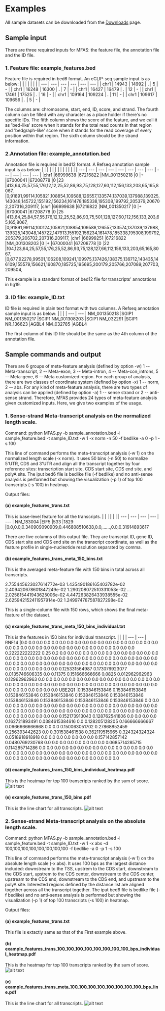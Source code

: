# Examples
All sample datasets can be downloaded from the [Downloads](Downloads.md) page.
## Sample input

There are three required inputs for MFAS: the feature file, the annotation file and the ID file.

### 1. Feature file: example_features.bed

Feature file is required in bed6 format. An eCLIP-seq sample input is as below:
|   |   |   |   |   |   |
| --- | --- | --- | --- | --- | --- |
| chr1	| 14943	| 14992	| .  | 5  | - |
| chr1	| 16248	| 16300	| .   | 7   | - |
| chr1	| 16427	| 16479	| .   | 12  | - |
| chr1	| 17461	| 17525	| .   | 16  | - |
| chr1	| 109164	| 109224	| .   | 11  | - |
| chr1	| 109617	| 109656	| .   | 5   | - |

The columns are: chromosome, start, end, ID, score, and strand. The fourth column can be filled with any character as a place holder if there's no specific IDs. The fifth column shows the score of the feature, and we call it as 'bed-like' score when it stands for the total read counts in that region and 'bedgraph-like' score when it stands for the read coverage of every position within that region. The sixth column should be the strand information.

### 2.Annotation file: example_annotation.bed

Annotation file is required in bed12 format. A Refseq annotation sample input is as below:
|   |   |   |   |   |   |   |   |   |   |   |   |
| --- | --- | --- | --- | --- | --- | --- | --- | --- | --- | --- | --- |
|chr1	|66999638	|67216822	|NM_001350218	|0   |+   |67000041	|67208778	|0   |23  |413,64,25,57,55,176,12,12,25,52,86,93,75,128,127,60,112,156,133,203,65,165,8067,    |0,91891,99114,105821,108854,109588,126557,133574,137039,137988,139325,143048,145722,155192,156234,161478,185338,195308,199792,205379,206702,207316,209117,
|chr1	|66999638	|67216822	|NM_001350217	|0   |+   |67000041	|67208778	|0   |25  |413,64,25,84,57,55,176,12,12,25,52,86,93,75,501,128,127,60,112,156,133,203,65,165,8067, |0,91891,99114,100124,105821,108854,109588,126557,133574,137039,137988,139325,143048,145722,147913,155192,156234,161478,185338,195308,199792,205379,206702,207316,209117,
|chr1	|66999251	|67216822	|NM_001308203	|0   |+   |67000041	|67208778	|0   |22  |104,123,64,25,57,55,176,25,52,86,93,75,128,127,66,112,156,133,203,65,165,8067,  |0,677,92278,99501,106208,109241,109975,137426,138375,139712,143435,146109,155579,156621,160870,185725,195695,200179,205766,207089,207703,209504,

This example is a standard format of bed12 file for transcripts' annotations in hg19.


### 3. ID file: example_ID.txt

ID file is required in plain text format with two columns. A Refseq annotation sample input is as below:
|   |   | 
| --- | --- |
NM_001350218	|SGIP1
NM_001350217	|SGIP1
NM_001308203	|SGIP1
NM_032291	|SGIP1
NR_136623	|AGBL4
NM_032785	|AGBL4

The first column of this ID file should be the same as the 4th column of the annotation file.

## Sample commands and output

There are 6 groups of meta-feature analysis (defined by option -w) 1 -- Meta-transcript, 2 -- Meta-exon, 3 -- Meta-intron, 4 -- Meta-con_introns, 5 -- Meta-gene, 6 -- Meta customized region.
For each group of analysis, there are two classes of coordinate system (defined by option -x) 1 -- norm, 2 -- abs.
For any kind of meta-feature analysis, there are two types of analysis can be applied (defined by option -a) 1 -- sense strand or 2 -- anti-sense strand.
Therefore, MFAS provides 24 types of meta-feature analysis given customized inputs. Here, we give two examples of the usage.

### 1. Sense-strand Meta-transcript analysis on the normalized length scale.

Command:
    python MFAS.py -b sample_annotation.bed -i sample_feature.bed -t sample_ID.txt -w 1 -x norm -n 50 -f bedlike -a 0 -p 1 -s 100

This line of command performs the meta-transcript analysis (-w 1) on the normalized length scale (-x norm). It uses 50 bins (-n 50) to normalize 5'UTR, CDS and 3'UTR and align all the transcript together by four reference sites: transcription start site, CDS start site, CDS end site, and polyA site. The iput bed6 file is bedlike file (-f bedlike) and no anti-sense analysis is performed but showing the visualization (-p 1) of top 100 transcripts (-s 100) in heatmap.

Output files:
#### (a) example_features_trans.txt

This is base-level feature for all the transcripts.
|   |   |    |   |  |
| --- | --- | --- | --- | --- |
NM_183004	|EIF5    |533	|1829	|0.0,0.0,0.340909090909,0.446808510638,0.0,......,0.0,0.31914893617

There are five columns of this output file. They are transcript ID, gene ID, CDS start site and CDS end site on the transcript coordinate, as well as the feature profile in single-nucleotide resolution separated by comma.

#### (b) example_features_trans_meta_150_bins.txt

This is the averaged meta-feature file with 150 bins in total across all transcripts.

2.755445623027614772e-03
1.435490186165403782e-02
2.409420678601847249e-02
1.290208072510331053e-02
...
2.025815441943625006e-02
4.447263826433938555e-02
2.625942152411957914e-02
1.249974787587827298e-02

This is a single-column file with 150 rows, which shows the final meta-feature of the dataset.

#### (c) example_features_trans_meta_150_bins_individual.txt

This is the features in 150 bins for individual transcript.
|   |   |
| --- | --- |
RNF14	|0.0     0.0     0.0     0.0     0.0     0.0     0.0     0.0     0.0     0.0     0.0     0.0     0.0     0.0     0.0     0.0     0.0     0.0     0.0     0.0    0.0     0.0     0.0     0.0     0.0     0.0     0.0     0.0     0.0     0.0    0.0     0.0     0.0     0.0     0.0     0.222222222222  0.25    0.2     0.0    0.0     0.0     0.0     0.0     0.0     0.0     0.0     0.0     0.0     0.0    0.0     0.0     0.0     0.0     0.0     0.0     0.0     0.0     0.0     0.0    0.0     0.0     0.0     0.0     0.0     0.0     0.0     0.0     0.0     0.0    0.0     0.0     0.0     0.0     0.0     0.0     0.0     0.0     0.0     0.0    0.0     0.0     0.0     0.0     0.0     0.0     0.0     0.0     0.0     0.0    0.0     0.0     0.0     0.0     0.0     0.0     0.0     0.0     0.0     0.125331564987  0.173076923077  0.0135746606335 0.0     0.11375 0.151666666666  0.0825    0.012962962963  0.12962962963   0.0     0.0     0.0     0.0     0.0     0.0     0.0     0.0     0.0     0.0     0.0     0.0     0.0     0.0     0.0     0.0     0.0     0.0     0.0     0.0     0.0     0.0     0.0     0.0     0.0     0.0     0.0    0.0     0.0     0.0     0.0     0.0     0.0     0.0     0.0     0.0     0.0    0.0     0.0     0.0     0.0     0.0     0.0
UBE2Q1	|0.153846153846  0.153846153846  0.153846153846  0.153846153846  0.153846153846  0.153846153846  0.153846153846  0.153846153846  0.153846153846  0.153846153846  0.0     0.0     0.0     0.0     0.0     0.0     0.0     0.0     0.0     0.0    0.0     0.0     0.0     0.0     0.0     0.0     0.0     0.0     0.0     0.0    0.0     0.0     0.0     0.0     0.0     0.0     0.0     0.0     0.0     0.0    0.0     0.0     0.0     0.0     0.0     0.0     0.0     0.0     0.0     0.0    0.0     0.0     0.0     0.0     0.0     0.0     0.0     0.0     0.0     0.152173913043  0.128762541806  0.0     0.0     0.0     0.0     0.162721893491  0.0384615384616 0.0     0.128205128205  0.166666666667  0.0666666666668 0.0     0.0     0.150063051702  0.27868852459   0.256393442623  0.0     0.301538461538  0.362119515965  0.324324324324  0.0518918918918 0.0     0.0     0.0     0.0     0.0     0.0    0.0     0.157142857142  0.0480769230768 0.0     0.0     0.0     0.0     0.0    0.0     0.0     0.0     0.0685714285715 0.114285714286  0.0     0.0     0.0    0.0     0.0     0.0     0.0     0.0     0.0     0.0     0.0     0.0     0.0    0.0     0.0     0.0     0.0     0.0     0.0     0.0     0.0     0.0     0.0    0.0     0.0     0.0     0.0     0.0     0.0     0.0     0.0     0.0     0.0    0.0     0.0     0.0     0.0     0.0     0.0     0.0     0.0     0.0     0.0    0.0     0.0     0.0     0.0     0.0     0.0     0.0

#### (d) example_features_trans_150_bins_individual_heatmap.pdf

This is the heatmap for top 100 transcripts ranked by the sum of score.
![alt text](trans_meta_150_bins_heatmap.png)

#### (e) example_features_trans_150_bins.pdf

This is the line chart for all transcripts.
![alt text](trans_meta_150_bins_line.png)

### 2. Sense-strand Meta-transcript analysis on the absolute length scale.

Command:
    python MFAS.py -b sample_annotation.bed -i sample_feature.bed -t sample_ID.txt -w 1 -x abs -d 100,100,100,100,100,100,100,100 -f bedlike -a 0 -p 1 -s 100

This line of command performs the meta-transcript analysis (-w 1) on the absolute length scale (-x abs). It uses 100 bps as the largest distance included: downstream to the TSS, upstrem to the CDS start, downstream to the CDS start, upstrem to the CDS center, downstream to the CDS center, upstream to the CDS end, downstream to the CDS end, and upstream to the polyA site.  Interested regions defined by the distance list are aligned together across all the transcript together. The iput bed6 file is bedlike file (-f bedlike) and no anti-sense analysis is performed but showing the visualization (-p 1) of top 100 transcripts (-s 100) in heatmap.

Output files:
#### (a) example_features_trans.txt
This file is extactly same as that of the First example above.

#### (b) example_features_trans_100_100_100_100_100_100_100_100_bps_individual_heatmap.pdf

This is the heatmap for top 100 transcripts ranked by the sum of score.
![alt text](trans_100_100_100_100_100_100_100_100_bps_individual_heatmap.png)


#### (e) example_features_trans_meta_100_100_100_100_100_100_100_100_bps_line.pdf

This is the line chart for all transcripts.
![alt text](trans_meta_100_100_100_100_100_100_100_100_bps_line.png)


